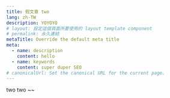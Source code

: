 ```yaml
---
title: 假文章 two
lang: zh-TW
description: YOYOYO
# layout: 設定這個頁面所要使用的 layout template component
# permalink: 永久連結
metaTitle: Override the default meta title
meta:
  - name: description
    content: hello
  - name: keywords
    content: super duper SEO
# canonicalUrl: Set the canonical URL for the current page.
---
```


two two ~~
